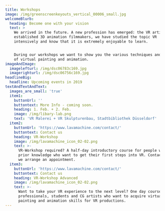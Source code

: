 ```yaml
---
title: Workshops
image: /img/greenscreenkeyouts_vertical_00006_small.jpg
welcomeBlurb:
  heading: Become one with your vision
  text: >
    We arrived in the future. A new profession has emerged: the VR artist. As
    established 3D animation filmmakers, we have studied the topic VR
    intensively and know that it is extremely enjoyable to learn.


    During our workshops we want to show you the various techniques and methodes
    of virtual painting and animation.
imageAndImage:
  imagelefturl: /img/dsc06783c169.jpg
  imagerighturl: /img/dsc06756c169.jpg
headlineBig:
  headline: Upcoming events in 2019
textAndTextAndText:
  images_are_small: 'true'
  item1:
    buttonUrl: ''
    buttontext: More Info - coming soon.
    heading: 1. Feb. + 2. Feb.
    image: /img/libary-lab.png
    text: 'VR Malerei + VR Skulpturenbau, Stadtbibliothek Düsseldorf'
  item2:
    buttonUrl: 'https://www.lavamachine.com/contact/'
    buttontext: Contact us
    heading: VR-Workshop
    image: /img/lavamachine_icon_02-02.png
    text: >-
      VR-Workshop required? A half-day introductory course for people without
      prior knowledge who want to get their first steps into VR. Contact us and
      we arrange an appointment.
  item3:
    buttonUrl: 'https://www.lavamachine.com/contact/'
    buttontext: Contact us
    heading: VR-Workshop Advanced
    image: /img/lavamachine_icon_02-02.png
    text: >-
      Want to take your VR experience to the next level? One day course for
      professionals, students and CG artists who want to acquire virtual
      painting and animation skills for VR productions.
---
```


